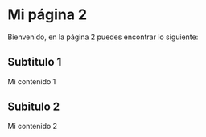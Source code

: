# Mi página 2

Bienvenido, en la página 2 puedes encontrar lo siguiente:

## Subtitulo 1

Mi contenido 1

## Subitulo 2

Mi contenido 2